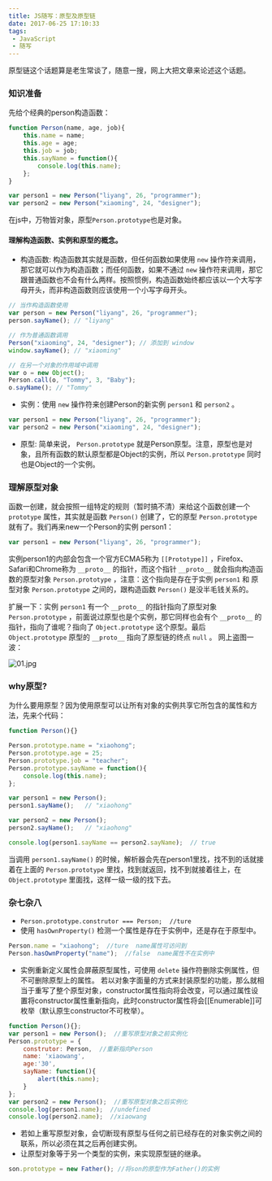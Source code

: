 ```yaml
---
title: JS随写：原型及原型链
date: 2017-06-25 17:10:33
tags:
 - JavaScript
 - 随写
---
```


原型链这个话题算是老生常谈了，随意一搜，网上大把文章来论述这个话题。

<!-- more -->

### 知识准备
先给个经典的person构造函数：

```javascript
function Person(name, age, job){
    this.name = name;
    this.age = age;
    this.job = job;
    this.sayName = function(){
        console.log(this.name);
    };
}

var person1 = new Person("liyang", 26, "programmer");
var person2 = new Person("xiaoming", 24, "designer");
```

在js中，万物皆对象，原型`Person.prototype`也是对象。

#### 理解构造函数、实例和原型的概念。

* 构造函数: 构造函数其实就是函数，但任何函数如果使用 `new` 操作符来调用，那它就可以作为构造函数；而任何函数，如果不通过 `new` 操作符来调用，那它跟普通函数也不会有什么两样。按照惯例，构造函数始终都应该以一个大写字母开头，而非构造函数则应该使用一个小写字母开头。
```javascript
// 当作构造函数使用
var person = new Person("liyang", 26, "programmer");
person.sayName(); // "liyang"

// 作为普通函数调用
Person("xiaoming", 24, "designer"); // 添加到 window
window.sayName(); // "xiaoming"

// 在另一个对象的作用域中调用
var o = new Object();
Person.call(o, "Tommy", 3, "Baby");
o.sayName(); // "Tommy"
```

* 实例：使用 `new` 操作符来创建Person的新实例 `person1` 和 `person2` 。
```javascript
var person1 = new Person("liyang", 26, "programmer");
var person2 = new Person("xiaoming", 24, "designer");
```
* 原型: 简单来说， `Person.prototype` 就是Person原型。注意，原型也是对象，且所有函数的默认原型都是Object的实例，所以 `Person.prototype` 同时也是Object的一个实例。

### 理解原型对象
函数一创建，就会按照一组特定的规则（暂时搞不清）来给这个函数创建一个 `prototype` 属性，其实就是函数 `Person()` 创建了，它的原型 `Person.prototype` 就有了。我们再来new一个Person的实例 person1：
```javascript
var person1 = new Person("liyang", 26, "programmer");
```
实例person1的内部会包含一个官方ECMA5称为 `[[Prototype]]` ，Firefox、Safari和Chrome称为 `__proto__` 的指针，而这个指针 `__proto__` 就会指向构造函数的原型对象 `Person.prototype` ，注意：这个指向是存在于实例 `person1` 和 原型对象 `Person.prototype` 之间的，跟构造函数 `Person()` 是没半毛钱关系的。

扩展一下：实例 `person1` 有一个 `__proto__` 的指针指向了原型对象 `Person.prototype` ，前面说过原型也是个实例，那它同样也会有个 `__proto__` 的指针，指向了谁呢？指向了 `Object.prototype` 这个原型。最后 `Object.prototype` 原型的 `__proto__` 指向了原型链的终点 `null` 。 网上盗图一波：

![01.jpg](http://upload-images.jianshu.io/upload_images/6589697-2191c71af9d9a337.jpg?imageMogr2/auto-orient/strip%7CimageView2/2/w/1240)

### why原型?
为什么要用原型？因为使用原型可以让所有对象的实例共享它所包含的属性和方法，先来个代码：
```javascript
function Person(){}

Person.prototype.name = "xiaohong";
Person.prototype.age = 25;
Person.prototype.job = "teacher";
Person.prototype.sayName = function(){
    console.log(this.name);
};

var person1 = new Person();
person1.sayName();   // "xiaohong"

var person2 = new Person();
person2.sayName();   // "xiaohong"

console.log(person1.sayName == person2.sayName);  // true
```

当调用 `person1.sayName()` 的时候，解析器会先在person1里找，找不到的话就接着在上面的 `Person.prototype` 里找，找到就返回，找不到就接着往上，在 `Object.prototype` 里面找，这样一级一级的找下去。

### 杂七杂八
* `Person.prototype.construtor === Person;  //ture `
* 使用 `hasOwnProperty()` 检测一个属性是存在于实例中，还是存在于原型中。
```javascript
Person.name = "xiaohong";  //ture  name属性可访问到
Person.hasOwnProperty("name");  //false  name属性不在实例中
```
* 实例重新定义属性会屏蔽原型属性，可使用 `delete` 操作符删除实例属性，但不可删除原型上的属性。
若以对象字面量的方式来封装原型的功能，那么就相当于重写了整个原型对象，constructor属性指向将会改变，可以通过属性设置将constructor属性重新指向，此时constructor属性将会[[Enumerable]]可枚举（默认原生constructor不可枚举）。
```javascript
function Person(){};
var person1 = new Person();  //重写原型对象之前实例化
Person.prototype = {
	construtor: Person,  //重新指向Person
	name: 'xiaowang',
	age:'30',
	sayName: function(){
		alert(this.name);
	}
};
var person2 = new Person();  //重写原型对象之后实例化
console.log(person1.name);  //undefined
console.log(person2.name);  //xiaowang
```
* 若如上重写原型对象，会切断现有原型与任何之前已经存在的对象实例之间的联系，所以必须在其之后再创建实例。
* 让原型对象等于另一个类型的实例，来实现原型链的继承。
```javascript
son.prototype = new Father(); //将son的原型作为Father()的实例
```

